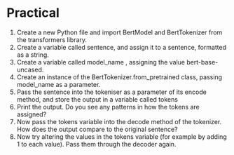 # Practical

1. Create a new Python file and import BertModel and BertTokenizer from the transformers library.
3. Create a variable called sentence, and assign it to a sentence, formatted as a string.
4. Create a variable called model_name , assigning the value bert-base-uncased.
5. Create an instance of the BertTokenizer.from_pretrained class, passing model_name as a parameter.
6. Pass the sentence into the tokeniser as a parameter of its encode method, and store the output in a variable called tokens
7. Print the output. Do you see any patterns in how the tokens are assigned?
8. Now pass the tokens variable into the decode method of the tokenizer. How does the output compare to the original sentence?
9. Now try altering the values in the tokens variable (for example by adding 1 to each value). Pass them through the decoder again.
